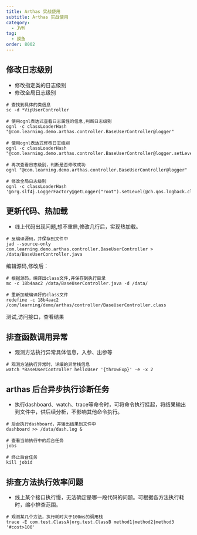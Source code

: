 ```yaml
---
title: Arthas 实战使用
subtitle: Arthas 实战使用
category:
  - JVM
tag:
  - 摸鱼
order: 8002
---
```



## 修改日志级别

- 修改指定类的日志级别
- 修改全局日志级别

```shell
# 查找到具体的类信息
sc -d *VipUserController

# 使用ognl表达式查看日志属性的信息,判断日志级别
ognl -c classLoaderHash "@com.learning.demo.arthas.controller.BaseUserController@logger"

# 使用ognl表达式修改日志级别
ognl -c classLoaderHash "@com.learning.demo.arthas.controller.BaseUserController@logger.setLevel(@ch.qos.logback.classic.Level@DEBUG)"

# 再次查看日志级别，判断是否修改成功
ognl "@com.learning.demo.arthas.controller.BaseUserController@logger"

# 修改全局日志级别
ognl -c classLoaderHash '@org.slf4j.LoggerFactory@getLogger("root").setLevel(@ch.qos.logback.classic.Level@DEBUG)'

```

## 更新代码、热加载

- 线上代码出现问题,想不重启,修改几行后，实现热加载。

```shell
# 反编译源码，并保存到文件中
jad --source-only com.learning.demo.arthas.controller.BaseUserController > /data/BaseUserController.java

```

编辑源码,修改后：

```shell
# 根据源码，编译出class文件,并保存到执行目录
mc -c 18b4aac2 /data/BaseUserController.java -d /data/

# 重新加载编译好的class文件
redefine -c 18b4aac2 /com/learning/demo/arthas/controller/BaseUserController.class

```

测试,访问接口，查看结果

## 排查函数调用异常

- 观测方法执行异常具体信息，入参、出参等

```shell
# 观测方法执行异常时，详细的异常栈信息
watch *BaseUserController helloUser '{throwExp}' -e -x 2

```

## arthas 后台异步执行诊断任务

- 执行dashboard、watch、trace等命令时，可将命令执行挂起，将结果输出到文件中，供后续分析，不影响其他命令执行。


```shell
# 后台执行dashboard，并输出结果到文件中
dashboard >> /data/dash.log &

# 查看当前执行中的后台任务
jobs

# 终止后台任务
kill jobid
```

## 排查方法执行效率问题

- 线上某个接口执行慢，无法确定是哪一段代码的问题。可根据各方法执行耗时，缩小排查范围。

```shell
# 观测某几个方法，执行耗时大于100ms的调用栈
trace -E com.test.ClassA|org.test.ClassB method1|method2|method3 '#cost>100'
```
